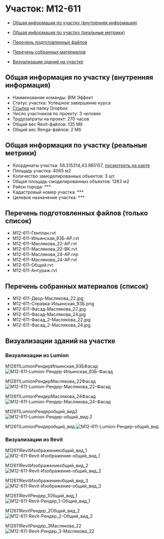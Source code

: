 # Участок: M12-611

* [Общая информация по участку (внутренняя информация)](#Chapter1)

* [Общая информация по участку (реальные метрики)](#Chapter2)

* [Перечень подготовленных файлов](#Chapter3)

* [Перечень собранных материалов](#Chapter4)

* [Визуализации зданий на участке](#Chapter6)

## <a id="Chapter1"></a> Общая информация по участку (внутренняя информация)
+ Наименование команды: BIM Эффект
+ Статус участка: Успешное завершение курса
+ [Ссылка](https://www.dropbox.com/sh/wvvgv1nw1iqred9/AADjo3JCH3ZtVVbzpeII3G1Ea/M12_611?dl=0) на папку Dropbox
+ Число участников по проекту: 3 человек
+ Трудозатраты на проект: 270 часов
+ Общий вес Revit-файлов: 135 Мб
+ Общий вес Renga-файлов: 2 Мб
## <a id="Chapter2"></a> Общая информация по участку (реальные метрики)
+ Координаты участка: 56.315314,43.985157, [посмотреть на карте](https://yandex.ru/maps/47/nizhny-novgorod/?ll=43.985157%2C56.315314&z=19)
+ Площадь участка: 4065 м2
+ Количество замоделированных объектов: 3 шт.
+ Общая площадь смоделированных объектов: 1263 м2
+ Район города: *** 
+ Кадастровый номер участка: *** 
+ Целевое назначение участка: *** 
## <a id="Chapter3"></a> Перечень подготовленных файлов (только список)
+ M12-611-Генплан.rvt
+ M12-611-Ильинская_93Б-АР.rvt
+ M12-611-Маслякова_22-АР.rvt
+ M12-611-Маслякова_22-ВК.rvt
+ M12-611-Маслякова_24-АР.rnp
+ M12-611-Маслякова_24-АР.rvt
+ M12-611-Общий.rvt
+ М12-611-Антураж.rvt
## <a id="Chapter4"></a> Перечень собранных материалов (список)
+ M12-611-Двор-Маслякова_22.jpg
+ M12-611-Справка-Ильинская_93Б.png
+ M12-611-Фасад-Маслякова_22.jpg
+ M12-611-Фасад-Маслякова_24.jpg
+ M12-611-Фасад_2-Маслякова_22.jpg
+ M12-611-Фасад_2-Маслякова_24.jpg
## <a id="Chapter6"></a> Визуализации зданий на участке
### Визуализации из Lumion
M12611LumionРендерИльинская_93БФасад
![M12-611-Lumion-Рендер-Ильинская_93Б-Фасад](/Images/M12_611/M12-611-Lumion-Рендер-Ильинская_93Б-Фасад_Compressed.jpg)

M12611LumionРендерМаслякова_22Фасад
![M12-611-Lumion-Рендер-Маслякова_22-Фасад](/Images/M12_611/M12-611-Lumion-Рендер-Маслякова_22-Фасад_Compressed.jpg)

M12611LumionРендерМаслякова_24Фасад
![M12-611-Lumion-Рендер-Маслякова_24-Фасад](/Images/M12_611/M12-611-Lumion-Рендер-Маслякова_24-Фасад_Compressed.jpg)

M12611LumionРендеробщий_вид2
![M12-611-Lumion-Рендер-общий_вид-2](/Images/M12_611/M12-611-Lumion-Рендер-общий_вид-2_Compressed.jpg)

M12611LumionРендеробщий_вид
![M12-611-Lumion-Рендер-общий_вид](/Images/M12_611/M12-611-Lumion-Рендер-общий_вид_Compressed.jpg)

### Визуализации из Revit
M12611RevitИзображениеобщий_вид_1
![M12-611-Revit-Изображение-общий_вид_1](/Images/M12_611/M12-611-Revit-Изображение-общий_вид_1_Compressed.jpg)

M12611RevitИзображениеобщий_вид_2
![M12-611-Revit-Изображение-общий_вид_2](/Images/M12_611/M12-611-Revit-Изображение-общий_вид_2_Compressed.jpg)

M12611RevitИзображениеобщий_вид_3
![M12-611-Revit-Изображение-общий_вид_3](/Images/M12_611/M12-611-Revit-Изображение-общий_вид_3_Compressed.jpg)

M12611RevitРендер_1Общий_вид_1
![M12-611-Revit-Рендер_1-Общий_вид_1](/Images/M12_611/M12-611-Revit-Рендер_1-Общий_вид_1_Compressed.jpg)

M12611RevitРендер_2Общий_вид_2
![M12-611-Revit-Рендер_2-Общий_вид_2](/Images/M12_611/M12-611-Revit-Рендер_2-Общий_вид_2_Compressed.jpg)

M12611RevitРендер_3Маслякова_22
![M12-611-Revit-Рендер_3-Маслякова_22](/Images/M12_611/M12-611-Revit-Рендер_3-Маслякова_22_Compressed.jpg)


